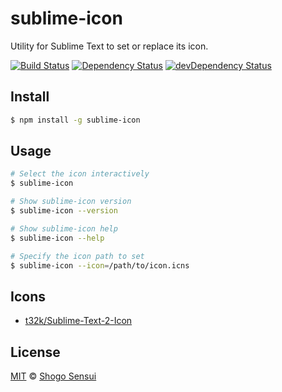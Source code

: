 # sublime-icon

Utility for Sublime Text to set or replace its icon.

[![Build Status](https://travis-ci.org/1000ch/sublime-icon.svg?branch=master)](https://travis-ci.org/1000ch/sublime-icon)
[![Dependency Status](https://david-dm.org/1000ch/sublime-icon.svg)](https://david-dm.org/1000ch/sublime-icon)
[![devDependency Status](https://david-dm.org/1000ch/sublime-icon/dev-status.svg)](https://david-dm.org/1000ch/sublime-icon?type=dev)

## Install

```bash
$ npm install -g sublime-icon
```

## Usage

```bash
# Select the icon interactively
$ sublime-icon

# Show sublime-icon version
$ sublime-icon --version

# Show sublime-icon help
$ sublime-icon --help

# Specify the icon path to set
$ sublime-icon --icon=/path/to/icon.icns
```

## Icons

- [t32k/Sublime-Text-2-Icon](https://github.com/t32k/Sublime-Text-2-Icon)

## License

[MIT](https://1000ch.mit-license.org) © [Shogo Sensui](https://github.com/1000ch)
